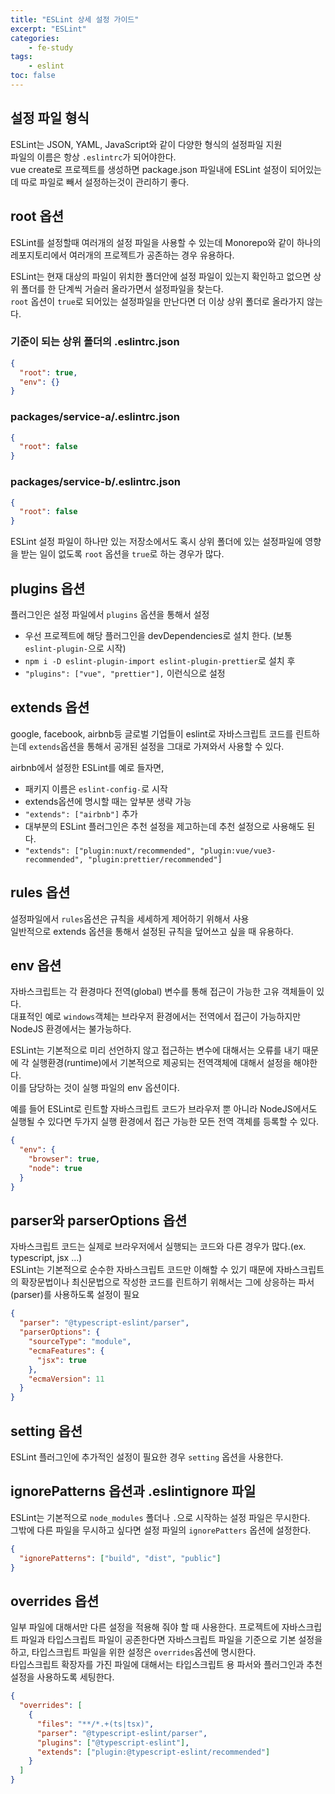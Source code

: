 ```yaml
--- 
title: "ESLint 상세 설정 가이드" 
excerpt: "ESLint"
categories: 
    - fe-study
tags: 
    - eslint
toc: false
--- 
```

## 설정 파일 형식

ESLint는 JSON, YAML, JavaScript와 같이 다양한 형식의 설정파일 지원  
파일의 이름은 항상 `.eslintrc`가 되어야한다.  
vue create로 프로젝트를 생성하면 package.json 파일내에 ESLint 설정이 되어있는데 따로 파일로 빼서 설정하는것이 관리하기 좋다.  

## root 옵션

ESLint를 설정할때 여러개의 설정 파일을 사용할 수 있는데 Monorepo와 같이 하나의 레포지토리에서 여러개의 프로젝트가 공존하는 경우 유용하다.  

ESLint는 현재 대상의 파일이 위치한 폴더안에 설정 파일이 있는지 확인하고 없으면 상위 폴더를 한 단계씩 거슬러 올라가면서 설정파일을 찾는다.  
`root` 옵션이 `true`로 되어있는 설정파일을 만난다면 더 이상 상위 폴더로 올라가지 않는다. 

### 기준이 되는 상위 폴더의 .eslintrc.json
```json
{
  "root": true,
  "env": {}
}
```

### packages/service-a/.eslintrc.json
```json
{
  "root": false
}
```

### packages/service-b/.eslintrc.json
```json
{
  "root": false
}
```

ESLint 설정 파일이 하나만 있는 저장소에서도 혹시 상위 폴더에 있는 설정파일에 영향을 받는 일이 없도록 `root` 옵션을 `true`로 하는 경우가 많다.  

## plugins 옵션

플러그인은 설정 파일에서 `plugins` 옵션을 통해서 설정
- 우선 프로젝트에 해당 플러그인을 devDependencies로 설치 한다. (보통 `eslint-plugin-`으로 시작)  
- `npm i -D eslint-plugin-import eslint-plugin-prettier`로 설치 후  
- `"plugins": ["vue", "prettier"],` 이런식으로 설정  


## extends 옵션

google, facebook, airbnb등 글로벌 기업들이 eslint로 자바스크립트 코드를 린트하는데 `extends`옵션을 통해서 공개된 설정을 그대로 가져와서 사용할 수 있다.  

airbnb에서 설정한 ESLint를 예로 들자면,    
- 패키지 이름은 `eslint-config-`로 시작  
- extends옵션에 명시할 때는 앞부분 생략 가능
- `"extends": ["airbnb"]` 추가
- 대부분의 ESLint 플러그인은 추천 설정을 제고하는데 추천 설정으로 사용해도 된다.
- `"extends": ["plugin:nuxt/recommended", "plugin:vue/vue3-recommended", "plugin:prettier/recommended"]`


## rules 옵션

설정파일에서 `rules`옵션은 규칙을 세세하게 제어하기 위해서 사용  
일반적으로 extends 옵션을 통해서 설정된 규칙을 덮어쓰고 싶을 때 유용하다.  


## env 옵션

자바스크립트는 각 환경마다 전역(global) 변수를 통해 접근이 가능한 고유 객체들이 있다.  
대표적인 예로 `windows`객체는 브라우저 환경에서는 전역에서 접근이 가능하지만 NodeJS 환경에서는 불가능하다.  

ESLint는 기본적으로 미리 선언하지 않고 접근하는 변수에 대해서는 오류를 내기 때문에 각 실행환경(runtime)에서 기본적으로 제공되는 전역객체에 대해서 설정을 해야한다.  
이를 담당하는 것이 실행 파일의 env 옵션이다.  

예를 들어 ESLint로 린트할 자바스크립트 코드가 브라우저 뿐 아니라 NodeJS에서도 실행될 수 있다면 두가지 실행 환경에서 접근 가능한 모든 전역 객체를 등록할 수 있다.  

```json
{
  "env": {
    "browser": true,
    "node": true
  }
}
```

## parser와 parserOptions 옵션

자바스크립트 코드는 실제로 브라우저에서 실행되는 코드와 다른 경우가 많다.(ex. typescript, jsx ...)  
ESLint는 기본적으로 순수한 자바스크립트 코드만 이해할 수 있기 때문에 자바스크립트의 확장문법이나 최신문법으로 작성한 코드를 린트하기 위해서는 그에 상응하는 파서(parser)를 사용하도록 설정이 필요  

```json
{
  "parser": "@typescript-eslint/parser",
  "parserOptions": {
    "sourceType": "module",
    "ecmaFeatures": {
      "jsx": true
    },
    "ecmaVersion": 11
  }
}
```


## setting 옵션

ESLint 플러그인에 추가적인 설정이 필요한 경우 `setting` 옵션을 사용한다.  


## ignorePatterns 옵션과 .eslintignore 파일  

ESLint는 기본적으로 `node_modules` 폴더나 `.`으로 시작하는 설정 파일은 무시한다.  
그밖에 다른 파일을 무시하고 싶다면 설정 파일의 `ignorePatters` 옵션에 설정한다.  

```json
{
  "ignorePatterns": ["build", "dist", "public"]
}
```


## overrides 옵션

일부 파일에 대해서만 다른 설정을 적용해 줘야 할 때 사용한다.
프로젝트에 자바스크립트 파일과 타입스크립트 파일이 공존한다면 자바스크립트 파일을 기준으로 기본 설정을 하고, 타입스크립트 파일을 위한 설정은 `overrides`옵션에 명시한다.  
타입스크립트 확장자를 가진 파일에 대해서는 타입스크립트 용 파서와 플러그인과 추천 설정을 사용하도록 세팅한다.  

```json
{
  "overrides": [
    {
      "files": "**/*.+(ts|tsx)",
      "parser": "@typescript-eslint/parser",
      "plugins": ["@typescript-eslint"],
      "extends": ["plugin:@typescript-eslint/recommended"]
    }
  ]
}
```
